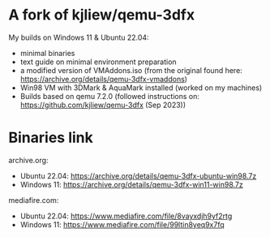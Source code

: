 # A fork of kjliew/qemu-3dfx
My builds on Windows 11 & Ubuntu 22.04:
+ minimal binaries
+ text guide on minimal environment preparation
+ a modified version of VMAddons.iso (from the original found here: https://archive.org/details/qemu-3dfx-vmaddons)
+ Win98 VM with 3DMark & AquaMark installed (worked on my machines)
+ Builds based on qemu 7.2.0 (followed instructions on: https://github.com/kjliew/qemu-3dfx (Sep 2023))

# Binaries link
archive.org:
+ Ubuntu 22.04: https://archive.org/details/qemu-3dfx-ubuntu-win98.7z
+ Windows 11: https://archive.org/details/qemu-3dfx-win11-win98.7z

mediafire.com:
+ Ubuntu 22.04: https://www.mediafire.com/file/8vayxdjh9yf2rtg
+ Windows 11: https://www.mediafire.com/file/99ltin8yeq9x7fq

